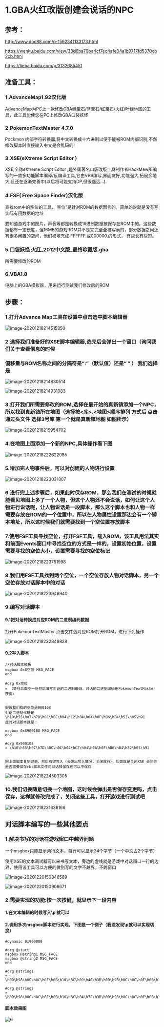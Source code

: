 # 1.GBA火红改版创建会说话的NPC

## 参考：

http://www.doc88.com/p-1562341133173.html

https://wenku.baidu.com/view/38d6ba70ba4cf7ec4afe04a1b0717fd5370cb2cb.html

https://tieba.baidu.com/p/3132685451

## 准备工具：

### 1.AdvanceMap1.92汉化版

AdvanceMap为PC上一款修改GBA绿宝石/蓝宝石/红宝石/火红/叶绿地图的工具，此工具能使您在PC上修改GBA口袋妖怪

### 2.PokemonTextMaster 4.7.0

Pockmon 内部字符转换器,将中文转换成十六进制以便于能被ROM内部识别,不然修改脚本时直接输入中文是会乱码的!

### 3.XSE(eXtreme Script Editor )

XSE,全称eXtreme Script Editor ,是外国著名口袋改版工具制作者HackMew所编写的一款多功能脚本编译/反编译工具,它由VB6编写,界面友好,功能强大,拓展余地大,且还在逐渐完善中(以后将可能支持DP,但很遥远...).

### 4.FSF( Free Space Finder)汉化版

查找rom中的空位的工具， 空位”是针对ROM的数据而言的，简单的说就是没有写实际有用数据的地址

要知道游戏中的图片，声音等都是转换成16进制数据被保存在ROM中的。这些数据都有一定长度，但16MB的游戏ROM并不是完完全全被写满的，部分数据之间还有很多闲置的空间，他们被填充成 FFFFFF.或000000.的形式， 有些长有些短。

### 5.口袋妖怪 火红_2012中文版_最终珍藏版.gba

所需要修改的ROM

### 6.VBA1.8

电脑上的GBA模拟器，用来运行测试我们修改后的ROM







## 步骤：

### 1.打开Advance Map工具在设置中点击选中脚本编辑器

![image-20201218214515850](https://raw.githubusercontent.com/yusenyi123/pictures1/master/imgs/20201218214706.png)

### 2.选择我们准备好的XSE脚本编辑器,选完后会弹出一个窗口（询问我们关于查看信息的时候

### 偏移量与ROM名称之间的分隔符是“:”（默认值）还是“ ”  ） 我们选择是

![image-20201218214830514](https://raw.githubusercontent.com/yusenyi123/pictures1/master/imgs/20201218214830.png)

![image-20201218214931083](https://raw.githubusercontent.com/yusenyi123/pictures1/master/imgs/20201218214931.png)

### 3.打开我们所需要修改的ROM,选择在最开始的真新镇添加一个NPC，所以找到真新镇所在地图（选择按<库>.<地图>顺序排列  方式后    点击通过头文件  选择3号库 第一个就是真新镇地图    如图所示）

![image-20201218215954702](https://raw.githubusercontent.com/yusenyi123/pictures1/master/imgs/20201218215954.png)

### 4.在地图上面添加一个新的NPC,具体操作看下图

![image-20201218222622085](https://raw.githubusercontent.com/yusenyi123/pictures1/master/imgs/20201218222622.png)

### 5.增加完人物事件后，可以对创建的人物进行设置

![image-20201218223031807](https://raw.githubusercontent.com/yusenyi123/pictures1/master/imgs/20201218223031.png)





### 6.进行完上述步骤后，如果此时保存ROM，那么我们在测试的时候就能看见地图上多了一个人物，但这个人物还不会说话，如何让这个人物进行说话呢，让人物说话是一段脚本，那么这个脚本也和人物一样需要存放在ROM的一个位置中，所以在人物属性设置那边会有一个脚本地址，所以这时候我们就需要找到一个空位置存放脚本



### 7.使用FSF工具寻找空位，打开FSF工具，载入ROM，该工具用法其实和前面Events窗口中寻找空位的方式是一样的，设置初始位置，设置需要寻找的空位大小，设置需要寻找的空位标记



![image-20201218223751998](https://raw.githubusercontent.com/yusenyi123/pictures1/master/imgs/20201218223752.png)



### 8.我们用FSF工具找到两个空位，一个空位存放人物对话脚本，另一个空位存放对话脚本中的对话

![image-20201218223949940](https://raw.githubusercontent.com/yusenyi123/pictures1/master/imgs/20201218223949.png)

### 9.编写对话脚本

#### 9.1把对话转换成对应ROM的二进制编码数据

打开PokemonTextMaster  点击文件选对应ROM打开ROM，进行下列操作

![image-20201218232849828](https://raw.githubusercontent.com/yusenyi123/pictures1/master/imgs/20201218232849.png)

#### 9.2写入脚本

```
//对话脚本模板
msgbox 0x8空位 MSG_FACE
end

#org 0x空位
= （等号后面空一格然后填写对话的二进制编码，对话的二进制编码用PokemonTextMaster获得）


假设我们找的空位是900108
对话二进制代码是\h10\h55\h07\h7D\h0C\h0C\h04\hC2\h04\h0A\h0F\hB6\h04\h52\h05\h91
此时对话脚本就是：

msgbox 0x8900108 MSG_FACE
end

#org 0x900108
= \h10\h55\h07\h7D\h0C\h0C\h04\hC2\h04\h0A\h0F\hB6\h04\h52\h05\h91


把上面脚本复制过去，然后右键写入（会弹出写入情况，关闭就行），后面就是关闭XSE 会问你是否需要保存rbc脚本文件可以选择保存也可以不保存

```

![image-20201218224503305](https://raw.githubusercontent.com/yusenyi123/pictures1/master/imgs/20201218224503.png)

### 10.我们切换随意切换一个地图，这时候会弹出是否保存变更吗，点击保存，这样就修改完成了，关闭这些工具，打开游戏进行测试吧

![image-20201218231638166](https://raw.githubusercontent.com/yusenyi123/pictures1/master/imgs/20201218231638.png)





## 对话脚本编写的一些其他要点

### 1.解决书写的对话在游戏窗口中越界问题

一个msgbox只能显示两行文本，每行可以显示34个字节（一个中文占2个字节）

使用XSE的文本调试器可以来书写文本，旁边的虚线就是游戏中对话窗口一行的边界，使用该工具可以方便的做到写的文字不越界，不跨窗口

![image-20201220150846589](https://raw.githubusercontent.com/yusenyi123/pictures1/master/imgs/20201220150846.png)

![image-20201220150908671](https://raw.githubusercontent.com/yusenyi123/pictures1/master/imgs/20201220150908.png)



### 2.需要实现的功能:按一次按键，就显示下一段内容



#### 1.在文本编辑的时候写入\p 就可以









#### 2.调用多次msgbox脚本进行实现，下图是一个例子（我没发现\p就可以实现切换）

```
#dynamic 0x900000

#org @start
msgbox @string1 MSG_FACE
msgbox @string2 MSG_FACE
end

#org @string1
= \h0D\h98\h0C\h0C\h0F\h0B\h10\h8C\h09\h40\h3B\h0D\h98\h0C\h0C\h0F\h0B\h10\h8C\h09\h40\h3B\h0D\h98\h0C\h0C\h0F\h0B\h10\h8C\h09\h40\hFE\h0D\h98\h0C\h0C\h0F\h0B\h10\h8C\h09\h40\h3B\h0D\h98\h0C\h0C\h0F\h0B\h10\h8C\h09\h40\h3B\h0D\h98\h0C\h0C\h0F\h0B\h10\h8C\h09\h40\hFE

#org @string2
= \h0D\h98\h0C\h0C\h0F\h0B\h10\h8C\h04\h7F\h3B\h0D\h98\h0C\h0C\h0F\h0B\h10\h8C\h09\h40\h3B\h0D\h98\h0C\h0C\h0F\h0B\h10\h8C\h09\h40\hFE\h0D\h98\h0C\h0C\h0F\h0B\h10\h8C\h04\h7F\hB8\h00\h0D\h98\h0C\h0C\h0F\h0B\h10\h8C\h09\h40\h3B\h0D\h98\h0C\h0C\h0F\h0B\h10\h8C\h09\h40\hFE
```

#### 脚本效果图

![6](https://raw.githubusercontent.com/yusenyi123/pictures1/master/imgs/20201220151639.gif)